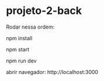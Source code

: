 # projeto-2-back

Rodar nessa ordem:

npm install

npm start

npm run dev

abrir navegador: http://localhost:3000
